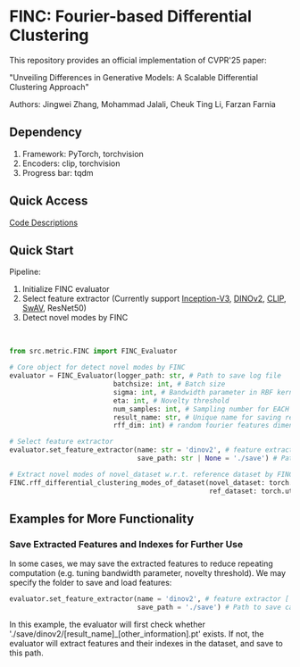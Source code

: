 # FINC: Fourier-based Differential Clustering

This repository provides an official implementation of CVPR'25 paper:

 "Unveiling Differences in Generative Models: A Scalable Differential Clustering Approach"

Authors: Jingwei Zhang, Mohammad Jalali, Cheuk Ting Li, Farzan Farnia

## Dependency
<ol>
    <li> Framework: PyTorch, torchvision </li>
    <li> Encoders: clip, torchvision </li>
    <li> Progress bar: tqdm </li>
</ol>

## Quick Access
[Code Descriptions](#quick-start) <br>

## Quick Start
Pipeline:
<ol>
    <li> Initialize FINC evaluator </li>
    <li> Select feature extractor (Currently support <a href='https://arxiv.org/abs/1512.00567'> Inception-V3</a>, <a href='https://arxiv.org/abs/2304.07193'> DINOv2</a>, <a href='https://arxiv.org/abs/2103.00020'> CLIP</a>, <a href='https://arxiv.org/abs/2006.09882'> SwAV</a>, ResNet50)
    <li> Detect novel modes by FINC</li>
</ol>

<br>

```python 
from src.metric.FINC import FINC_Evaluator

# Core object for detect novel modes by FINC
evaluator = FINC_Evaluator(logger_path: str, # Path to save log file
                          batchsize: int, # Batch size
                          sigma: int, # Bandwidth parameter in RBF kernel
                          eta: int, # Novelty threshold
                          num_samples: int, # Sampling number for EACH distribution
                          result_name: str, # Unique name for saving results
                          rff_dim: int) # random fourier features dimension to approximate kernel

# Select feature extractor
evaluator.set_feature_extractor(name: str = 'dinov2', # feature extractor ['inception', 'dinov2', 'clip', 'resnet50', 'swav]
                                save_path: str | None = './save') # Path to save calculated features for reuse

# Extract novel modes of novel_dataset w.r.t. reference dataset by FINC
FINC.rff_differential_clustering_modes_of_dataset(novel_dataset: torch.utils.Dataset,
                                                  ref_dataset: torch.utils.Dataset)
```

## Examples for More Functionality
### Save Extracted Features and Indexes for Further Use
In some cases, we may save the extracted features to reduce repeating computation (e.g. tuning bandwidth parameter, novelty threshold). We may specify the folder to save and load features:
```python
evaluator.set_feature_extractor(name = 'dinov2', # feature extractor ['inception', 'dinov2', 'clip', 'swav', 'resnet50']
                                save_path = './save') # Path to save calculated features for reuse
```
In this example, the evaluator will first check whether './save/dinov2/[result_name]_[other_information].pt' exists. If not, the evaluator will extract features and their indexes in the dataset, and save to this path.
